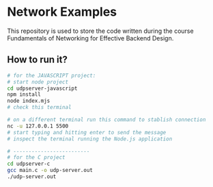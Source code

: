 # Network Examples

This repository is used to store the code written during the course Fundamentals of Networking for Effective Backend Design.

## How to run it?

```bash
# for the JAVASCRIPT project:
# start node project
cd udpserver-javascript
npm install
node index.mjs
# check this terminal

# on a different terminal run this command to stablish connection
nc -u 127.0.0.1 5500
# start typing and hitting enter to send the message
# inspect the terminal running the Node.js application

# -------------------------
# for the C project
cd udpserver-c
gcc main.c -o udp-server.out
./udp-server.out
```